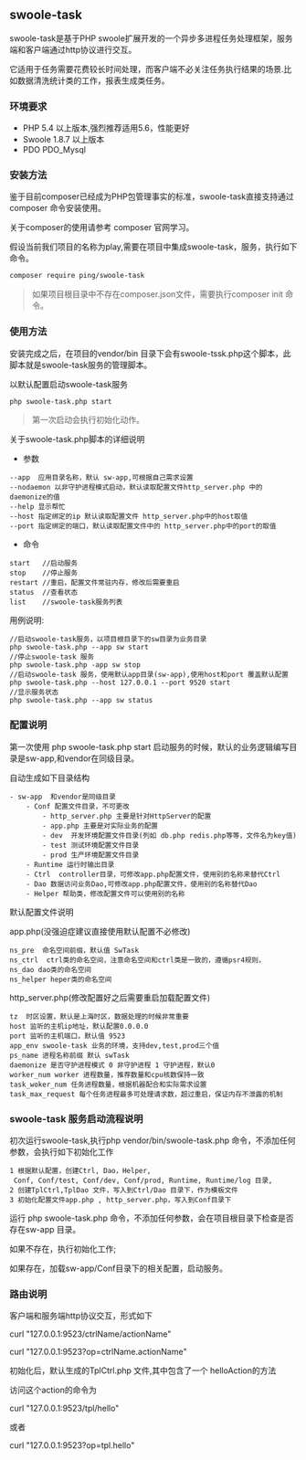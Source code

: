 swoole-task
-----------
swoole-task是基于PHP swoole扩展开发的一个异步多进程任务处理框架，服务端和客户端通过http协议进行交互。

它适用于任务需要花费较长时间处理，而客户端不必关注任务执行结果的场景.比如数据清洗统计类的工作，报表生成类任务。
    
### 环境要求

- PHP 5.4 以上版本,强烈推荐适用5.6，性能更好
- Swoole 1.8.7 以上版本
- PDO PDO_Mysql 

### 安装方法

鉴于目前composer已经成为PHP包管理事实的标准，swoole-task直接支持通过composer 命令安装使用。

关于composer的使用请参考 composer 官网学习。

假设当前我们项目的名称为play,需要在项目中集成swoole-task，服务，执行如下命令。

    
```sh
composer require ping/swoole-task
```
    
> 如果项目根目录中不存在composer.json文件，需要执行composer init 命令。

### 使用方法

安装完成之后，在项目的vendor/bin 目录下会有swoole-tssk.php这个脚本，此脚本就是swoole-task服务的管理脚本。

以默认配置启动swoole-task服务    

```sh
php swoole-task.php start 
```
> 第一次启动会执行初始化动作。

关于swoole-task.php脚本的详细说明

- 参数

```
--app  应用目录名称，默认 sw-app,可根据自己需求设置
--nodaemon 以非守护进程模式启动，默认读取配置文件http_server.php 中的 daemonize的值
--help 显示帮忙
--host 指定绑定的ip 默认读取配置文件 http_server.php中的host取值
--port 指定绑定的端口，默认读取配置文件中的 http_server.php中的port的取值
```

- 命令

```
start   //启动服务
stop    //停止服务
restart //重启，配置文件常驻内存，修改后需要重启
status  //查看状态
list    //swoole-task服务列表
```

用例说明:

```
//启动swoole-task服务，以项目根目录下的sw目录为业务目录
php swoole-task.php --app sw start 
//停止swoole-task 服务
php swoole-task.php -app sw stop
//启动swoole-task 服务，使用默认app目录(sw-app),使用host和port 覆盖默认配置
php swoole-task.php --host 127.0.0.1 --port 9520 start
//显示服务状态
php swoole-task.php --app sw status
```

### 配置说明
第一次使用 php swoole-task.php start 启动服务的时候，默认的业务逻辑编写目录是sw-app,和vendor在同级目录。

自动生成如下目录结构

```
- sw-app  和vendor是同级目录
    - Conf 配置文件目录，不可更改
        - http_server.php 主要是针对HttpServer的配置
        - app.php 主要是对实际业务的配置
        - dev  开发环境配置文件目录(列如 db.php redis.php等等，文件名为key值)
        - test 测试环境配置文件目录
        - prod 生产环境配置文件目录
    - Runtime 运行时输出目录
    - Ctrl  controller目录，可修改app.php配置文件，使用别的名称来替代Ctrl
    - Dao 数据访问业务Dao,可修改app.php配置文件，使用别的名称替代Dao
    - Helper 帮助类，修改配置文件可以使用别的名称
```

默认配置文件说明

app.php(没强迫症建议直接使用默认配置不必修改)

```
ns_pre  命名空间前缀，默认值 SwTask
ns_ctrl  ctrl类的命名空间，注意命名空间和ctrl类是一致的，遵循psr4规则，
ns_dao dao类的命名空间
ns_helper heper类的命名空间
```

http_server.php(修改配置好之后需要重启加载配置文件)

```
tz  时区设置，默认是上海时区，数据处理的时候非常重要
host 监听的主机ip地址，默认配置0.0.0.0
port 监听的主机端口，默认值 9523
app_env swoole-task 业务的环境，支持dev,test,prod三个值
ps_name 进程名称前缀 默认 swTask
daemonize 是否守护进程模式 0 非守护进程 1 守护进程，默认0
worker_num worker 进程数量，推荐数量和cpu核数保持一致
task_woker_num 任务进程数量，根据机器配合和实际需求设置
task_max_request 每个任务进程最多可处理请求数，超过重启，保证内存不泄露的机制
```

### swoole-task 服务启动流程说明

初次运行swoole-task,执行php vendor/bin/swoole-task.php 命令，不添加任何参数，会执行如下初始化工作

```
1 根据默认配置，创建Ctrl, Dao，Helper,
 Conf, Conf/test, Conf/dev, Conf/prod, Runtime, Runtime/log 目录,
2 创建TplCtrl,TplDao 文件，写入到Ctrl/Dao 目录下，作为模板文件
3 初始化配置文件app.php , http_server.php，写入到Conf目录下
```
运行 php swoole-task.php 命令，不添加任何参数，会在项目根目录下检查是否存在sw-app 目录。

如果不存在，执行初始化工作;

如果存在，加载sw-app/Conf目录下的相关配置，启动服务。

### 路由说明

客户端和服务端http协议交互，形式如下

curl "127.0.0.1:9523/ctrlName/actionName"

curl "127.0.0.1:9523?op=ctrlName.actionName"

初始化后，默认生成的TplCtrl.php 文件,其中包含了一个 helloAction的方法

访问这个action的命令为

curl "127.0.0.1:9523/tpl/hello"

或者 

curl "127.0.0.1:9523?op=tpl.hello"


